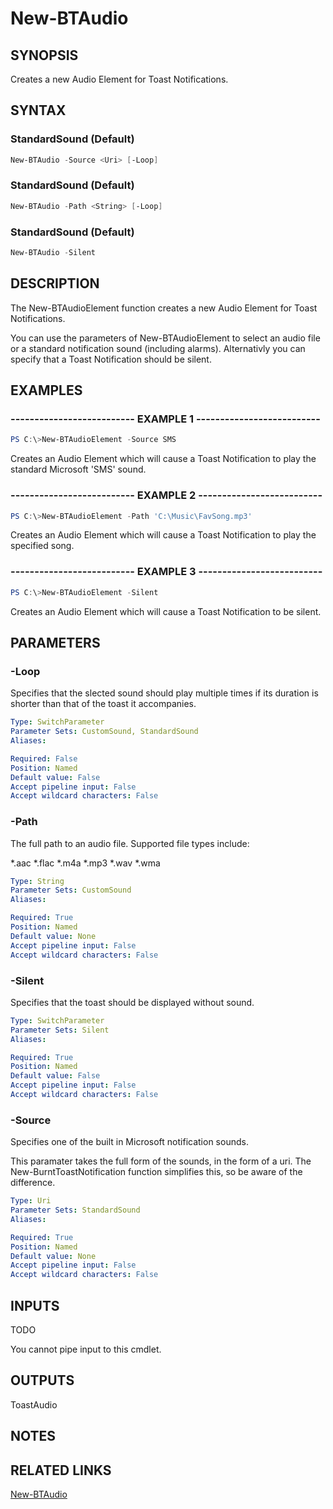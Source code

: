 # New-BTAudio

## SYNOPSIS

Creates a new Audio Element for Toast Notifications.

## SYNTAX

### StandardSound (Default)

```powershell
New-BTAudio -Source <Uri> [-Loop]
```

### StandardSound (Default)

```powershell
New-BTAudio -Path <String> [-Loop]
```

### StandardSound (Default)

```powershell
New-BTAudio -Silent
```

## DESCRIPTION

The New-BTAudioElement function creates a new Audio Element for Toast Notifications.

You can use the parameters of New-BTAudioElement to select an audio file or a standard notification sound (including alarms).
Alternativly you can specify that a Toast Notification should be silent.

## EXAMPLES

### -------------------------- EXAMPLE 1 --------------------------

```powershell
PS C:\>New-BTAudioElement -Source SMS
```

Creates an Audio Element which will cause a Toast Notification to play the standard Microsoft 'SMS' sound.

### -------------------------- EXAMPLE 2 --------------------------

```powershell
PS C:\>New-BTAudioElement -Path 'C:\Music\FavSong.mp3'
```

Creates an Audio Element which will cause a Toast Notification to play the specified song.

### -------------------------- EXAMPLE 3 --------------------------

```powershell
PS C:\>New-BTAudioElement -Silent
```

Creates an Audio Element which will cause a Toast Notification to be silent.

## PARAMETERS

### -Loop

Specifies that the slected sound should play multiple times if its duration is shorter than that of the toast it accompanies.

```yaml
Type: SwitchParameter
Parameter Sets: CustomSound, StandardSound
Aliases:

Required: False
Position: Named
Default value: False
Accept pipeline input: False
Accept wildcard characters: False
```

### -Path

The full path to an audio file. Supported file types include:

*.aac
*.flac
*.m4a
*.mp3
*.wav
*.wma

```yaml
Type: String
Parameter Sets: CustomSound
Aliases:

Required: True
Position: Named
Default value: None
Accept pipeline input: False
Accept wildcard characters: False
```

### -Silent

Specifies that the toast should be displayed without sound.

```yaml
Type: SwitchParameter
Parameter Sets: Silent
Aliases:

Required: True
Position: Named
Default value: False
Accept pipeline input: False
Accept wildcard characters: False
```

### -Source

Specifies one of the built in Microsoft notification sounds.

This paramater takes the full form of the sounds, in the form of a uri. The New-BurntToastNotification function simplifies this, so be aware of the difference.

```yaml
Type: Uri
Parameter Sets: StandardSound
Aliases:

Required: True
Position: Named
Default value: None
Accept pipeline input: False
Accept wildcard characters: False
```

## INPUTS

TODO

You cannot pipe input to this cmdlet.

## OUTPUTS

ToastAudio

## NOTES

## RELATED LINKS

[New-BTAudio](https://github.com/Windos/BurntToast/blob/master/Help/New-BTAudio.md)
